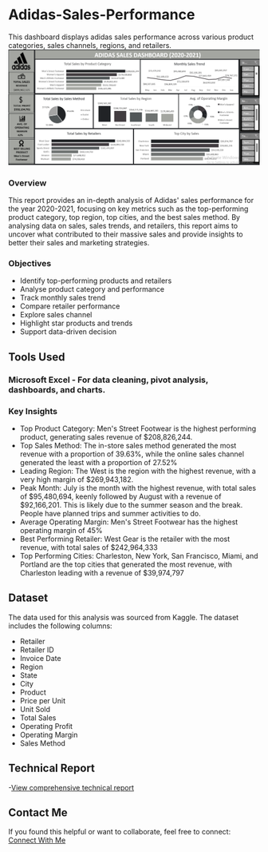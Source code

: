 # Adidas-Sales-Performance
This dashboard displays adidas sales performance across various product categories, sales channels, regions, and retailers.
 ![Dashboard](https://github.com/Oluwatosin0725/Adidas-Sales-Performance/blob/main/Adidas%20Sales%20Dashboard.png)

### Overview
This report provides an in-depth analysis of Adidas' sales performance for the year 2020-2021, focusing on key metrics such as the top-performing product category, top region, top cities, and the best sales method. By analysing data on sales, sales trends, and retailers, this report aims to uncover what contributed to their massive sales and provide insights to better their sales and marketing strategies.

### Objectives
- Identify top-performing products and retailers
- Analyse product category and performance
- Track monthly sales trend
- Compare retailer performance
- Explore sales channel
- Highlight star products and trends
- Support data-driven decision

## Tools Used
### Microsoft Excel - For data cleaning, pivot analysis, dashboards, and charts.

### Key Insights
- Top Product Category: Men's Street Footwear is the highest performing product, generating sales revenue of $208,826,244.
- Top Sales Method: The in-store sales method generated the most revenue with a proportion of 39.63%, while the online sales channel generated the least with a proportion of 27.52%
- Leading Region: The West is the region with the highest revenue, with a very high margin of $269,943,182.
- Peak Month: July is the month with the highest revenue, with total sales of $95,480,694, keenly followed by August with a revenue of $92,166,201. This is likely due to the summer season and the break. People have planned trips and summer activities to do.
- Average Operating Margin: Men's Street Footwear has the highest operating margin of 45%
- Best Performing Retailer: West Gear is the retailer with the most revenue, with total sales of $242,964,333
- Top Performing Cities: Charleston, New York, San Francisco, Miami, and Portland are the top cities that generated the most revenue, with Charleston leading with a revenue of $39,974,797

## Dataset
The data used for this analysis was sourced from Kaggle. The dataset includes the following columns:
- Retailer
- Retailer ID
- Invoice Date
- Region
- State
- City
- Product
- Price per Unit
- Unit Sold
- Total Sales
- Operating Profit
- Operating Margin
- Sales Method

## Technical Report
-[View comprehensive technical report](https://medium.com/@igbelowowatosin/introduction-bf02cf487b8a)

## Contact Me
If you found this helpful or want to collaborate, feel free to connect: [Connect With Me](www.linkedin.com/in/oluwatosin-agbaje)
